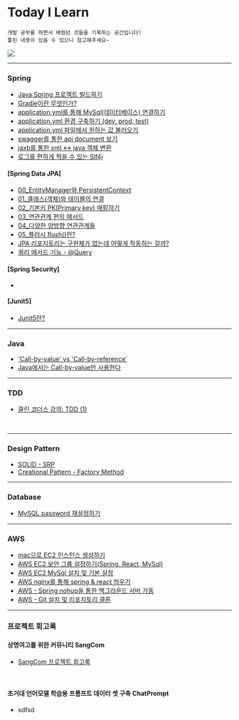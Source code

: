 # Today I Learn
``` 
개발 공부를 하면서 배웠던 것들을 기록하는 공간입니다!
틀린 내용이 있을 수 있으니 참고해주세요~
```

<a href="https://m42-orion.tistory.com/" target="_blank">
<img src="https://img.shields.io/badge/Blog link-336699?style=for-the-badge&logo=Blogger&logoColor=white">
</a>

***
### Spring

- [Java Spring 프로젝트 빌드하기](/Spring/Spring%20프로젝트%20빌드하기.md)
- [Gradle이란 무엇인가?](/Spring/Gradle이란%20무엇인가%3F.md)
- [application.yml를 통해 MySql(데이터베이스) 연결하기](/Spring/application.yml을%20통해%20MySql%20연결하기.md)
- [application.yml 환경 구축하기 (dev, prod, test)](/Spring/application.yml%20개발%20환경%20구축하기.md)
- [application.yml 파일에서 원하는 값 불러오기](/Spring/application.yml에서%20원하는%20값%20불러오기.md)
- [swagger를 통한 api document 보기]()
- [jaxb를 통한 xml ↔️ java 객체 변환]()
- [로그를 편하게 찍을 수 있는 Slf4j](/Spring/)


#### [Spring Data JPA]

- [00_EntityManager와 PersistentContext](/Spring/Spring%20Data%20JPA/00_EntityManager와%20PersistentContext.md)
- [01_클래스(객체)와 테이블의 연결](/Spring/Spring%20Data%20JPA/01_클래스(객체)와%20테이블의%20연결.md)
- [02_기본키 PK(Primary key) 매핑하기](/Spring/Spring%20Data%20JPA/02_기본키%20PK(Primary%20key)%20매핑하기.md)
- [03_연관관계 편의 메서드](/Spring/Spring%20Data%20JPA/03_연관관계%20편의%20메서드.md)
- [04_다양한 양방향 연관관계들](/Spring/Spring%20Data%20JPA/04_다양한%20양방향%20연관관계들.md)
- [05_플러시 flush()란?](/Spring/Spring%20Data%20JPA/05_플러시%20flush()란%3F.md)
- [JPA 리포지토리는 구현체가 없는데 어떻게 작동하는 걸까?](/Spring/Spring%20Data%20JPA/06_JPA%20Repository는%20구현체가%20없는데%20어떻게%20작동하는%20걸까%3F.md)
- [쿼리 메서드 기능 - @Query](/Spring/Spring%20Data%20JPA)

#### [Spring Security]
- []()



#### [Junit5]
- [Junit5란?]()



***

### Java
- ['Call-by-value' vs 'Call-by-reference'](/Java/Call-by-value%20vs%20Call-by-reference.md)
- [Java에서는 Call-by-value만 사용한다]()



***

### TDD
- [클린 코더스 강의: TDD (1)](/TDD/TDD(1).md)

<br>

***
### Design Pattern
- [SOLID - SRP](/Design%20Pattern/SOLID%20-%20SRP.md)
- [Creational Pattern - Factory Method](/Design%20Pattern/Creational%20Pattern%20-%20Factory%20Method.md)


***
### Database
- [MySQL password 재설정하기](/Database/MySQL%20password%20재설정하기.md)

***
### AWS
- [mac으로 EC2 인스턴스 생성하기](/AWS/EC2%20인스턴스%20생성하기(mac).md)
- [AWS EC2 보안 그룹 설정하기(Spring, React, MySql)](/AWS/AWS%20EC2%20보안그룹%20설정하기.md)
- [AWS EC2 MySql 설치 및 기본 설정]()
- [AWS nginx를 통해 spring & react 띄우기](/AWS/nginx를%20통해%20프로그램%20띄우기.md)
- [AWS - Spring nohup을 통한 백그라운드 서버 가동](/AWS/nohup을%20통한%20백그라운드%20서버%20가동.md)
- [AWS - Git 설치 및 리포지토리 클론](/AWS/Git%20설치%20및%20리포지토리%20클론.md)

***
### 프로젝트 회고록

#### 상명여고를 위한 커뮤니티 SangCom
- [SangCom 프로젝트 회고록](/memoirs/SangCom%20프로젝트%20회고록.md)

<br>

#### 초거대 언어모델 학습용 프롬프트 데이터 셋 구축 ChatPrompt
- sdfsd